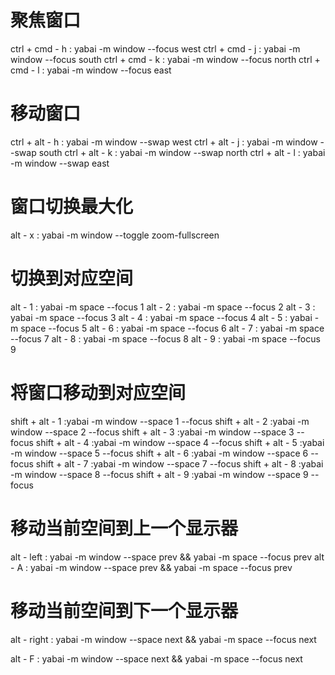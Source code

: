 
# 聚焦窗口
ctrl + cmd - h : yabai -m window --focus west
ctrl + cmd - j : yabai -m window --focus south
ctrl + cmd - k : yabai -m window --focus north
ctrl + cmd - l : yabai -m window --focus east

# 移动窗口
ctrl + alt - h : yabai -m window --swap west
ctrl + alt - j : yabai -m window --swap south
ctrl + alt - k : yabai -m window --swap north
ctrl + alt - l : yabai -m window --swap east

# 窗口切换最大化
alt - x : yabai -m window --toggle zoom-fullscreen

# 切换到对应空间
alt - 1 : yabai  -m space --focus 1
alt - 2 : yabai  -m space --focus 2
alt - 3 : yabai  -m space --focus 3
alt - 4 : yabai  -m space --focus 4
alt - 5 : yabai  -m space --focus 5
alt - 6 : yabai  -m space --focus 6
alt - 7 : yabai  -m space --focus 7
alt - 8 : yabai  -m space --focus 8
alt - 9 : yabai  -m space --focus 9

# 将窗口移动到对应空间
shift + alt - 1 :yabai -m window --space 1 --focus
shift + alt - 2 :yabai -m window --space 2 --focus
shift + alt - 3 :yabai -m window --space 3 --focus
shift + alt - 4 :yabai -m window --space 4 --focus
shift + alt - 5 :yabai -m window --space 5 --focus
shift + alt - 6 :yabai -m window --space 6 --focus
shift + alt - 7 :yabai -m window --space 7 --focus
shift + alt - 8 :yabai -m window --space 8 --focus
shift + alt - 9 :yabai -m window --space 9 --focus


# 移动当前空间到上一个显示器
alt - left : yabai -m window --space prev && yabai -m space --focus prev
alt - A : yabai -m window --space prev && yabai -m space --focus prev

# 移动当前空间到下一个显示器
alt - right : yabai -m window --space next && yabai -m space --focus next

alt - F : yabai -m window --space next && yabai -m space --focus next
